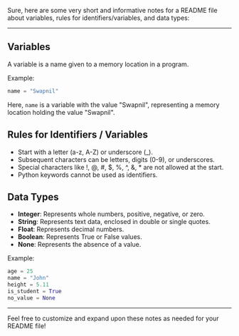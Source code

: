 Sure, here are some very short and informative notes for a README file about variables, rules for identifiers/variables, and data types:

---

## Variables

A variable is a name given to a memory location in a program.

Example:
```python
name = "Swapnil"
```
Here, `name` is a variable with the value "Swapnil", representing a memory location holding the value "Swapnil".

## Rules for Identifiers / Variables

- Start with a letter (a-z, A-Z) or underscore (_).
- Subsequent characters can be letters, digits (0-9), or underscores.
- Special characters like !, @, #, $, %, ^, &, * are not allowed at the start.
- Python keywords cannot be used as identifiers.

## Data Types

- **Integer**: Represents whole numbers, positive, negative, or zero.
- **String**: Represents text data, enclosed in double or single quotes.
- **Float**: Represents decimal numbers.
- **Boolean**: Represents True or False values.
- **None**: Represents the absence of a value.

Example:
```python
age = 25
name = "John"
height = 5.11
is_student = True
no_value = None
```

---

Feel free to customize and expand upon these notes as needed for your README file!
